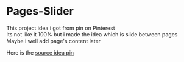 # Pages-Slider
This project idea i got from pin on Pinterest  
Its not like it 100% but i made the idea which is slide between pages   
Maybe i well add page's content later

Here is the [source idea pin](https://pinterest.com/pin/609182287103939984/)
